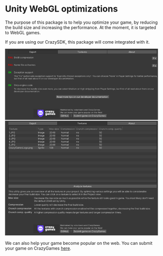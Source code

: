 # Unity WebGL optimizations

The purpose of this package is to help you optimize your game, by reducing the build size and increasing the performance. At the moment, it is targeted to WebGL games.

If you are using our CrazySDK, this package will come integrated with it.

![Export optimizations](Docs/export.png?raw=true "Export optimizations")
![Texture optimizations](Docs/textures.png?raw=true "Texture optimizations")

We can also help your game become popular on the web. You can submit your game on CrazyGames [here](https://developer.crazygames.com/).
